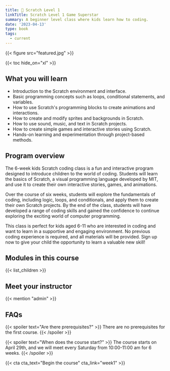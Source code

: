 ```yaml
---
title: 🤖 Scratch Level 1
linkTitle: Scratch Level 1 Game Superstar
summary: A beginner level class where kids learn how to coding.
date: '2023-04-13'
type: book
tags:
  - current
---
```


{{< figure src="featured.jpg" >}}

{{< toc hide_on="xl" >}}

## What you will learn

- Introduction to the Scratch environment and interface.
- Basic programming concepts such as loops, conditional statements, and variables.
- How to use Scratch's programming blocks to create animations and interactions.
- How to create and modify sprites and backgrounds in Scratch.
- How to use sound, music, and text in Scratch projects.
- How to create simple games and interactive stories using Scratch.
- Hands-on learning and experimentation through project-based methods.

## Program overview

The 6-week kids Scratch coding class is a fun and interactive program designed to introduce children to the world of coding. Students will learn the basics of Scratch, a visual programming language developed by MIT, and use it to create their own interactive stories, games, and animations.

Over the course of six weeks, students will explore the fundamentals of coding, including logic, loops, and conditionals, and apply them to create their own Scratch projects. By the end of the class, students will have developed a range of coding skills and gained the confidence to continue exploring the exciting world of computer programming.

This class is perfect for kids aged 6-11 who are interested in coding and want to learn in a supportive and engaging environment. No previous coding experience is required, and all materials will be provided. Sign up now to give your child the opportunity to learn a valuable new skill!

## Modules in this course

{{< list_children >}}

## Meet your instructor

{{< mention "admin" >}}

## FAQs

{{< spoiler text="Are there prerequisites?" >}}
There are no prerequisites for the first course.
{{< /spoiler >}}

{{< spoiler text="When does the course start?" >}}
The course starts on April 29th, and we will meet every Saturday from 10:00-11:00 am for 6 weeks.
{{< /spoiler >}}

{{< cta cta_text="Begin the course" cta_link="week1" >}}
